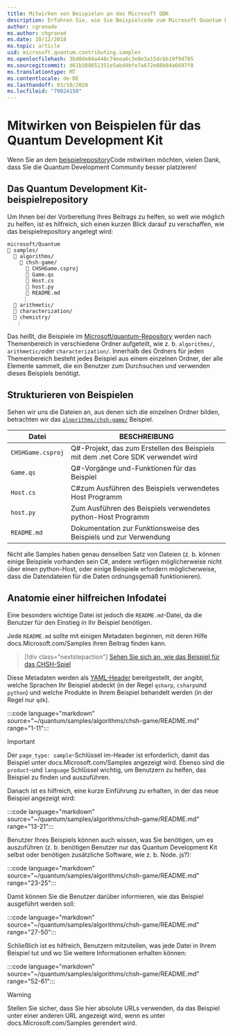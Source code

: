 ```yaml
---
title: Mitwirken von Beispielen an das Microsoft QDK
description: Erfahren Sie, wie Sie Beispielcode zum Microsoft Quantum Development Kit (QDK) beitragen.
author: cgranade
ms.author: chgranad
ms.date: 10/12/2018
ms.topic: article
uid: microsoft.quantum.contributing.samples
ms.openlocfilehash: 3bd0de04a448c74eea6c3e8e3a15dcbb19f9d705
ms.sourcegitcommit: d61b388651351e5abd4bfe7a672e88b84a6697f8
ms.translationtype: MT
ms.contentlocale: de-DE
ms.lasthandoff: 03/10/2020
ms.locfileid: "79024150"
---
```

# <a name="contributing-samples-to-the-quantum-development-kit"></a>Mitwirken von Beispielen für das Quantum Development Kit

Wenn Sie an dem [beispielrepository](https://github.com/Microsoft/Quantum)Code mitwirken möchten, vielen Dank, dass Sie die Quantum Development Community besser platzieren!

## <a name="the-quantum-development-kit-samples-repository"></a>Das Quantum Development Kit-beispielrepository

Um Ihnen bei der Vorbereitung Ihres Beitrags zu helfen, so weit wie möglich zu helfen, ist es hilfreich, sich einen kurzen Blick darauf zu verschaffen, wie das beispielrepository angelegt wird:

```plaintext
microsoft/Quantum
📁 samples/
  📁 algorithms/
    📁 chsh-game/
      📝 CHSHGame.csproj
      📝 Game.qs
      📝 Host.cs
      📝 host.py
      📝 README.md
     ⋮
  📁 arithmetic/
  📁 characterization/
  📁 chemistry/
   ⋮
```

Das heißt, die Beispiele im [Microsoft/quantum-Repository](https://github.com/microsoft/Quantum) werden nach Themenbereich in verschiedene Ordner aufgeteilt, wie z. b. `algorithms/`, `arithmetic/`oder `characterization/`.
Innerhalb des Ordners für jeden Themenbereich besteht jedes Beispiel aus einem einzelnen Ordner, der alle Elemente sammelt, die ein Benutzer zum Durchsuchen und verwenden dieses Beispiels benötigt.

## <a name="how-samples-are-structured"></a>Strukturieren von Beispielen

Sehen wir uns die Dateien an, aus denen sich die einzelnen Ordner bilden, betrachten wir das [`algorithms/chsh-game/`](https://github.com/microsoft/Quantum/tree/master/samples/algorithms/chsh-game) Beispiel.

| Datei              | BESCHREIBUNG                                                |
|-------------------|------------------------------------------------------------|
| `CHSHGame.csproj` | Q#-Projekt, das zum Erstellen des Beispiels mit dem .net Core SDK verwendet wird |
| `Game.qs`         | Q#-Vorgänge und-Funktionen für das Beispiel                 |
| `Host.cs`         | C#zum Ausführen des Beispiels verwendetes Host Programm                     |
| `host.py`         | Zum Ausführen des Beispiels verwendetes python-Host Programm                 |
| `README.md`       | Dokumentation zur Funktionsweise des Beispiels und zur Verwendung    |

Nicht alle Samples haben genau denselben Satz von Dateien (z. b. können einige Beispiele vorhanden sein C#, andere verfügen möglicherweise nicht über einen python-Host, oder einige Beispiele erfordern möglicherweise, dass die Datendateien für die Daten ordnungsgemäß funktionieren).

## <a name="anatomy-of-a-helpful-readme-file"></a>Anatomie einer hilfreichen Infodatei

Eine besonders wichtige Datei ist jedoch die `README.md`-Datei, da die Benutzer für den Einstieg in Ihr Beispiel benötigen.

Jede `README.md` sollte mit einigen Metadaten beginnen, mit deren Hilfe docs.Microsoft.com/Samples ihren Beitrag finden kann.

> [!div class="nextstepaction"]
> [Sehen Sie sich an, wie das Beispiel für das CHSH-Spiel](https://docs.microsoft.com/samples/microsoft/quantum/validating-quantum-mechanics/)

Diese Metadaten werden als [YAML-Header](https://dotnet.github.io/docfx/spec/docfx_flavored_markdown.html#yaml-header) bereitgestellt, der angibt, welche Sprachen Ihr Beispiel abdeckt (in der Regel `qsharp`, `csharp`und `python`) und welche Produkte in Ihrem Beispiel behandelt werden (in der Regel nur `qdk`).

:::code language="markdown" source="~/quantum/samples/algorithms/chsh-game/README.md" range="1-11":::

> [!IMPORTANT]
> Der `page_type: sample`-Schlüssel im-Header ist erforderlich, damit das Beispiel unter docs.Microsoft.com/Samples angezeigt wird.
> Ebenso sind die `product`-und `language` Schlüssel wichtig, um Benutzern zu helfen, das Beispiel zu finden und auszuführen.

Danach ist es hilfreich, eine kurze Einführung zu erhalten, in der das neue Beispiel angezeigt wird:

:::code language="markdown" source="~/quantum/samples/algorithms/chsh-game/README.md" range="13-21":::

Benutzer Ihres Beispiels können auch wissen, was Sie benötigen, um es auszuführen (z. b. benötigen Benutzer nur das Quantum Development Kit selbst oder benötigen zusätzliche Software, wie z. b. Node. js?):

:::code language="markdown" source="~/quantum/samples/algorithms/chsh-game/README.md" range="23-25":::

Damit können Sie die Benutzer darüber informieren, wie das Beispiel ausgeführt werden soll:

:::code language="markdown" source="~/quantum/samples/algorithms/chsh-game/README.md" range="27-50":::

Schließlich ist es hilfreich, Benutzern mitzuteilen, was jede Datei in Ihrem Beispiel tut und wo Sie weitere Informationen erhalten können:

:::code language="markdown" source="~/quantum/samples/algorithms/chsh-game/README.md" range="52-61":::

> [!WARNING]
> Stellen Sie sicher, dass Sie hier absolute URLs verwenden, da das Beispiel unter einer anderen URL angezeigt wird, wenn es unter docs.Microsoft.com/Samples gerendert wird.
